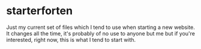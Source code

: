 starterforten
=============

Just my current set of files which I tend to use when starting a new website. It changes all the time, it's probably of no use to anyone but me but if you're interested, right now, this is what I tend to start with.